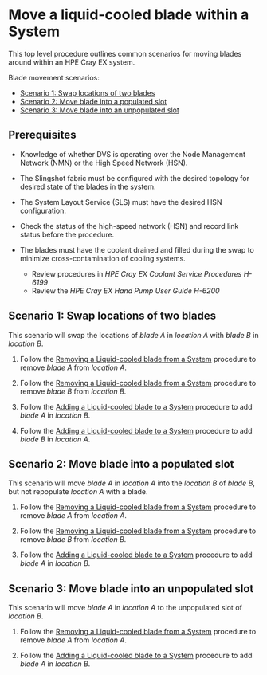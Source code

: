 # Move a liquid-cooled blade within a System
This top level procedure outlines common scenarios for moving blades around within an HPE Cray EX system.

Blade movement scenarios:
* [Scenario 1: Swap locations of two blades](#swap-locations-of-two-blades)
* [Scenario 2: Move blade into a populated slot](#move-blade-into-a-populated-slot)
* [Scenario 3: Move blade into an unpopulated slot](#move-blade-into-an-unpopulated-slot)

## Prerequisites
-   Knowledge of whether DVS is operating over the Node Management Network (NMN) or the High Speed Network (HSN).

-   The Slingshot fabric must be configured with the desired topology for desired state of the blades in the system.

-   The System Layout Service (SLS) must have the desired HSN configuration.

-   Check the status of the high-speed network (HSN) and record link status before the procedure.

-   The blades must have the coolant drained and filled during the swap to minimize cross-contamination of cooling systems.
    - Review procedures in *HPE Cray EX Coolant Service Procedures H-6199*
    - Review the *HPE Cray EX Hand Pump User Guide H-6200*

## Scenario 1: Swap locations of two blades
This scenario will swap the locations of _blade A_ in _location A_ with _blade B_ in _location B_.

1. Follow the [Removing a Liquid-cooled blade from a System](Removing_a_Liquid-cooled_blade_from_a_System.md) procedure to remove _blade A_ from _location A_.

2. Follow the [Removing a Liquid-cooled blade from a System](Removing_a_Liquid-cooled_blade_from_a_System.md) procedure to remove _blade B_ from _location B_.

3. Follow the [Adding a Liquid-cooled blade to a System](Adding_a_Liquid-cooled_blade_to_a_System.md) procedure to add _blade A_ in _location B_.

4. Follow the [Adding a Liquid-cooled blade to a System](Adding_a_Liquid-cooled_blade_to_a_System.md) procedure to add _blade B_ in _location A_.

## Scenario 2: Move blade into a populated slot
This scenario will move _blade A_ in _location A_ into the _location B_ of _blade B_, but not repopulate _location A_ with a blade.

1. Follow the [Removing a Liquid-cooled blade from a System](Removing_a_Liquid-cooled_blade_from_a_System.md) procedure to remove _blade A_ from _location A_.

2. Follow the [Removing a Liquid-cooled blade from a System](Removing_a_Liquid-cooled_blade_from_a_System.md) procedure to remove _blade B_ from _location B_.

3. Follow the [Adding a Liquid-cooled blade to a System](Adding_a_Liquid-cooled_blade_to_a_System.md) procedure to add _blade A_ in _location B_.

## Scenario 3: Move blade into an unpopulated slot
This scenario will move _blade A_ in _location A_ to the unpopulated slot of _location B_.

1. Follow the [Removing a Liquid-cooled blade from a System](Removing_a_Liquid-cooled_blade_from_a_System.md) procedure to remove _blade A_ from _location A_.

3. Follow the [Adding a Liquid-cooled blade to a System](Adding_a_Liquid-cooled_blade_to_a_System.md) procedure to add _blade A_ in _location B_.

